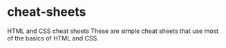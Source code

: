 # cheat-sheets
HTML and CSS cheat sheets
These are simple cheat sheets that use most of the basics of HTML and CSS.
